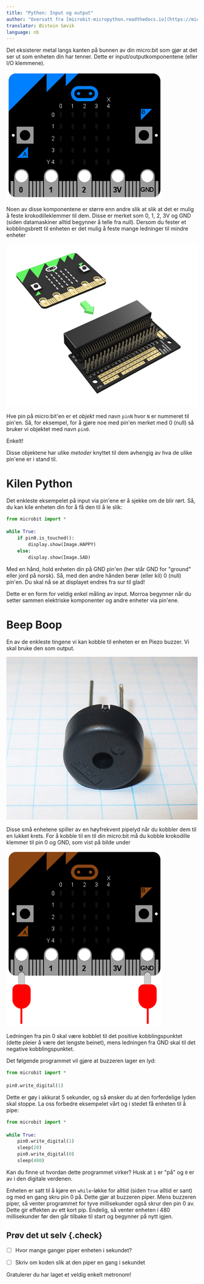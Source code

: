 ```yaml
---
title: "Python: Input og output"
author: "Oversatt fra [microbit-micropython.readthedocs.io](https://microbit-micropython.readthedocs.io/en/latest/tutorials/io.html)"
translator: Øistein Søvik
language: nb
---
```


Det eksisterer metal langs kanten på bunnen av din micro:bit som gjør at det ser
ut som enheten din har tenner. Dette er input/outputkomponentene (eller I/O
klemmene).

![Bilde av en blå micro:bit med input/output klemmer](./blue-microbit.png)

Noen av disse komponentene er større enn andre slik at slik at det er mulig å
feste krokodilleklemmer til dem. Disse er merket som 0, 1, 2, 3V og GND (siden
datamaskiner alltid begynner å telle fra null). Dersom du fester et
kobblingsbrett til enheten er det mulig å feste mange ledninger til mindre
enheter

![Bilde av en microbit og et kobblingsbrett](./edge_connector_breakout_board.jpg)

Hve pin på micro:bit'en er et *objekt* med navn `pinN` hvor `N` er nummeret til
pin'en. Så, for eksempel, for å gjøre noe med pin'en merket med 0 (null) så
bruker vi objektet med navn `pin0`.

Enkelt!

Disse objektene har ulike *metoder* knyttet til dem avhengig av hva de ulike
pin'ene er i stand til.


# Kilen Python

Det enkleste eksempelet på input via pin'ene er å sjekke om de blir rørt. Så, du
kan kile enheten din for å få den til å le slik:

```python
from microbit import *

while True:
    if pin0.is_touched():
        display.show(Image.HAPPY)
    else:
        display.show(Image.SAD)
```

Med en hånd, hold enheten din på GND pin'en (her står GND for "ground" eller
jord på norsk). Så, med den andre hånden berør (eller kil) 0 (null) pin'en. Du
skal nå se at displayet endres fra sur til glad!

Dette er en form for veldig enkel måling av input. Morroa begynner når du setter
sammen elektriske komponenter og andre enheter via pin'ene.


# Beep Boop

En av de enkleste tingene vi kan kobble til enheten er en Piezo buzzer. Vi skal
bruke den som output.

![Bilde av en piezo_buzzer](./piezo_buzzer.jpg)

Disse små enhetene spiller av en høyfrekvent pipelyd når du kobbler dem til en
lukket krets. For å kobble til en til din micro:bit må du kobble krokodille
klemmer til pin 0 og GND, som vist på bilde under

![Bilde av micro:bit'en med krokodilleklemmer på 0 og GND](./pin0-gnd.png)

Ledningen fra pin 0 skal være kobblet til det positive kobblingspunktet (dette
pleier å være det lengste beinet), mens ledningen fra GND skal til det negative
kobblingspunktet.

Det følgende programmet vil gjøre at buzzeren lager en lyd:

```python
from microbit import *

pin0.write_digital(1)
```

Dette er gøy i akkurat 5 sekunder, og så ønsker du at den forferdelige lyden
skal stoppe. La oss forbedre eksempelet vårt og i stedet få enheten til å pipe:

```python
from microbit import *

while True:
    pin0.write_digital(1)
    sleep(20)
    pin0.write_digital(0)
    sleep(480)
```

Kan du finne ut hvordan dette programmet virker? Husk at `1` er "på" og `0` er
av i den digitale verdenen.

Enheten er satt til å kjøre en `while`-løkke for alltid (siden `True` alltid er
sant) og med en gang skru pin 0 på. Dette gjør at buzzeren piper. Mens buzzeren
piper, så venter programmet for tyve millisekunder også skrur den pin 0 av.
Dette gir effekten av ett kort pip. Endelig, så venter enheten i 480
millisekunder før den går tilbake til start og begynner på nytt igjen.

## Prøv det ut selv {.check}

- [ ] Hvor mange ganger piper enheten i sekundet?

- [ ] Skriv om koden slik at den piper en gang i sekundet

Gratulerer du har laget et veldig enkelt metronom!
